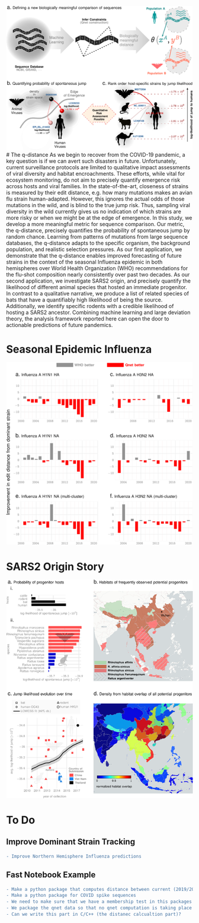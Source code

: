 <img alt='nn comparison' src="uploads/tape1.png" width="700px">
# The q-distance
  As we begin to recover from the COVID-19 pandemic, a key question is if we can avert such disasters in future. Unfortunately, current surveillance protocols   are limited to qualitative impact assessments of viral diversity and habitat  encroachments. These efforts, while vital for  ecosystem monitoring, do not aim to precisely quantify emergence risk across hosts and viral families. In the state-of-the-art, closeness of strains is measured by their edit distance, e.g. how many mutations makes  an avian flu strain   human-adapted. However, this ignores the actual odds of those   mutations in the wild, and  is blind to the true jump risk. Thus, sampling  viral diversity in the wild currently  gives us no indication of which strains are more risky or when we might be at the edge of emergence. In this study, we develop a more meaningful metric for  sequence comparison. Our  metric, the q-distance,  precisely quantifies the probability of spontaneous jump  by random chance. Learning from  patterns of mutations  from large sequence databases, the q-distance  adapts to the specific organism, the background population, and  realistic selection pressures. As our first application, we demonstrate that the q-distance enables improved forecasting of  future strains in the context of the seasonal Influenza epidemic in both hemispheres over World Health Organization (WHO)   recommendations  for the flu-shot composition nearly consistently over past two decades. As our second application, we  investigate  SARS2 origin, and precisely quantify  the likelihood of different  animal species that hosted  an immediate progenitor. In contrast to a qualitative narrative, we  produce a list of related species of bats that have a quantifiably high likelihood of being the source. Additionally, we  identify specific rodents with a credible likelihood of hosting a SARS2 ancestor. Combining  machine learning and  large deviation theory, the analysis framework reported here can open the door to actionable predictions of future pandemics.
  
# Seasonal Epidemic Influenza
<img alt='nn comparison' src="uploads/seasonalpred.png" width="700px">

# SARS2 Origin Story
<img alt='nn comparison' src="uploads/nnres.png" width="700px">

# To Do
## Improve Dominant Strain Tracking
```diff
- Improve Northern Hemisphere Influenza predictions
```
## Fast Notebook Example
```diff
- Make a python package that computes distance between current (2019/20) Influenza HA and NA strains
- Make a python package for COVID spike sequences
- We need to make sure that we have a membership test in this packages
- We package the qnet data so that no qnet computation is taking place
- Can we write this part in C/C++ (the distanec calcualtion part)?
```
